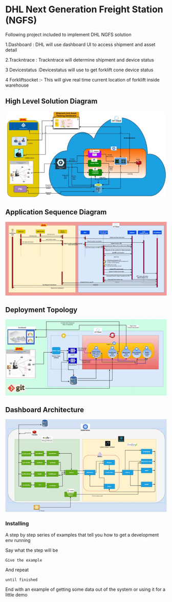 # DHL Next Generation Freight Station (NGFS)

Following project included to implement DHL NGFS solution

1.Dashboard : DHL will use dashboard UI to access shipment and asset detail 

2.Trackntrace : Trackntrace will determine shipment and device status 

3 Devicestatus :Devicestatus will use to get forklift cone device status 

4 Forkliftsocket :- This will give real time current location of forklift inside warehouse

## High Level Solution Diagram

<img src='design/images/highLevel.jpg'>

## Application Sequence Diagram

<img src='design/images/sequence.jpg'>

## Deployment Topology

<img src='design/images/deployment.jpg'>

## Dashboard Architecture

<img src='design/images/dashboard.jpg'>

### Installing

A step by step series of examples that tell you how to get a development env running

Say what the step will be

```
Give the example
```

And repeat

```
until finished
```

End with an example of getting some data out of the system or using it for a little demo

